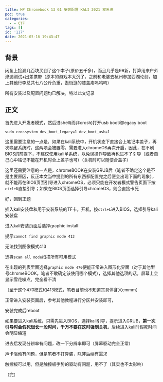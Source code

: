 ```yaml
---
title: HP Chromebook 13 G1 安装配置 KALI 2021 双系统
poc: true
categories:
  - - CTF
tags: []
id: '117'
date: 2021-05-16 19:43:47
---
```


## 背景

闲鱼上捡漏几百块买到了这个本子(原价五千多)，而且几乎是99新，打算用来户外渗透测试+出差携带（原本的游戏本太沉了，之前和老婆去杭州参加西湖论剑，加上其他行李总共七八公斤负重，逛街逛的膝盖疼呜呜呜）

所有安装以及配置问题均已解决，特以此文记录

## 正文

首先进入开发者模式，然后进shell(而非crosh)打开usb boot和legacy boot

`sudo crossystem dev_boot_legacy=1 dev_boot_usb=1`

这里需要注意的一点是，如果在kali系统中，开机状态下直接合上笔记本盖子，再次唤醒系统时，这两项会被置零，需要进入chromeOS再次开启，因此，在不刷BIOS的前提下，不建议使用kali单系统，以免误操作导致再也进不了引导（或者自己心中铭记不能在开机时合上盖子也可）（关机时可以随便合盖子）

这里还需要注意的一点是，chromeBOOK在安装GRUB后（笔者不确定这个是不是主要原因，反正本文当中提到的所有东西都配置完之后便会出现下面的现象），就不能再在BIOS页面引导进入chromeOS，必须只能在开发者模式警告页面下按`ctrl+D`直接引导；如果在BIOS页面选择引导chromeOS，则会直接卡死

好，回到正题

插入kali安装盘和用于安装系统的TF卡，开机，按`ctrl+L`进入BIOS，选择引导kali安装盘

进入kali安装页面后选择graphic install

提示`cannot find graphic mode 413`

无法找到图像模式413

选择`scan all mode`扫描所有可用模式

在出现的列表里面选择`graphic mode 470`便能正常进入图形化界面（对于其他型号chromeBOOK，笔者不敢确定该使用哪个模式），选择其他选项的话，屏幕上会显示雪花噪点，完全看不清

（至于这个470模式和413模式，笔者目前也不知道其具体含义emmm）

正常进入安装页面后，参考其他教程进行分区并安装即可，

安装完成后reboot

如果要进入kali系统，只需先进入BIOS，选择kali引导，提示进入GRUB，**第一次引导时会假死很长一段时间，千万不要在这时强制关机**，后续进入kali时假死时间会明显缩短

进去后发现分辨率有问题，改一下分辨率即可（屏幕驱动完全正常）

声卡驱动有问题，但是笔者不打算装，除非后续有需求

触控板可以用，但是触控板手势的驱动有问题，用不了（其实也不太影响）

（完）
